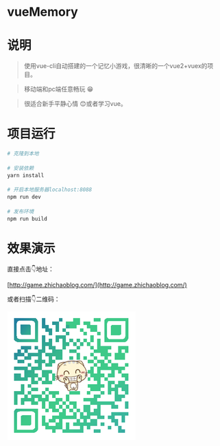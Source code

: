 # vueMemory

# 说明

>使用vue-cli自动搭建的一个记忆小游戏，很清晰的一个vue2+vuex的项目。

>移动端和pc端任意畅玩 😁


>很适合新手平静心情 😊或者学习vue。

# 项目运行

``` bash
# 克隆到本地

# 安装依赖
yarn install

# 开启本地服务器localhost:8088
npm run dev

# 发布环境
npm run build
```

# 效果演示

直接点击👇地址：

[http://game.zhichaoblog.com/](http://game.zhichaoblog.com/)

或者扫描👇二维码：

![](./src/assets/img/code.png)
